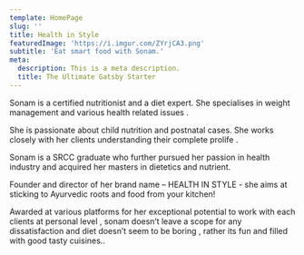 ```yaml
---
template: HomePage
slug: ''
title: Health in Style
featuredImage: 'https://i.imgur.com/ZYrjCA3.png'
subtitle: 'Eat smart food with Sonam.'
meta:
  description: This is a meta description.
  title: The Ultimate Gatsby Starter
---
```

Sonam is a certified nutritionist and a diet expert. She specialises in weight management and various health related issues . 

She is passionate about child nutrition and postnatal cases. She works closely with her clients understanding their complete prolife .

Sonam is a SRCC graduate who 	further pursued her passion in health industry and  acquired her masters in dietetics and nutrient.

Founder and director of her brand name – HEALTH IN STYLE -  she aims at sticking to Ayurvedic roots and food from your kitchen! 

Awarded at various platforms for her exceptional potential to work with each clients at personal level , sonam doesn’t leave a scope for any dissatisfaction and diet doesn’t seem to be boring , rather its fun and filled with good tasty cuisines..
